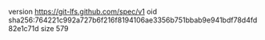 version https://git-lfs.github.com/spec/v1
oid sha256:764221c992a727b6f216f8194106ae3356b751bbab9e941bdf78d4fd82e1c71d
size 579
